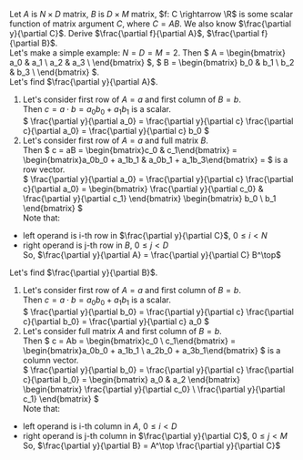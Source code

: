Let $A$ is $N \times D$ matrix, $B$ is $D \times M$ matrix, $f: C \rightarrow \R$ is some scalar function of matrix argument $C$, where $C = AB$. We also know  $\frac{\partial y}{\partial C}$. Derive $\frac{\partial f}{\partial A}$, $\frac{\partial f}{\partial B}$.  
Let's make a simple example: $N = D = M = 2$. Then 
$
A = 
\begin{bmatrix} 
a_0 & a_1 \\
a_2 & a_3 \\
\end{bmatrix}
$,
$
B = 
\begin{bmatrix} 
b_0 & b_1 \\
b_2 & b_3 \\
\end{bmatrix}
$.  
Let's find $\frac{\partial y}{\partial A}$.
1. Let's consider first row of $A = a$ and first column of $B = b$.  
Then $c = a \cdot b = a_0b_0 + a_1b_1$ is a scalar.  
$
\frac{\partial y}{\partial a_0} = 
\frac{\partial y}{\partial c} \frac{\partial c}{\partial a_0} = 
\frac{\partial y}{\partial c} b_0
$
2. Let's consider first row of $A = a$ and full matrix $B$.  
Then $
c = aB = 
\begin{bmatrix}c_0 & c_1\end{bmatrix} =
\begin{bmatrix}a_0b_0 + a_1b_1 & a_0b_1 + a_1b_3\end{bmatrix} = 
$ is a row vector.  
$
\frac{\partial y}{\partial a_0} = 
\frac{\partial y}{\partial c} \frac{\partial c}{\partial a_0} = 
\begin{bmatrix}
\frac{\partial y}{\partial c_0} & \frac{\partial y}{\partial c_1}
\end{bmatrix} 
\begin{bmatrix} 
b_0 \\ b_1
\end{bmatrix}
$  
Note that:
* left operand is i-th row in $\frac{\partial y}{\partial C}$, $0 \le i < N$
* right operand is j-th row in $B$, $0 \le j < D$  
So, $\frac{\partial y}{\partial A} = \frac{\partial y}{\partial C} B^\top$

Let's find $\frac{\partial y}{\partial B}$.
1. Let's consider first row of $A = a$ and first column of $B = b$.  
Then $c = a \cdot b = a_0b_0 + a_1b_1$ is a scalar.  
$
\frac{\partial y}{\partial b_0} = 
\frac{\partial y}{\partial c} \frac{\partial c}{\partial b_0} = 
\frac{\partial y}{\partial c} a_0
$
2. Let's consider full matrix $A$ and first column of $B = b$.  
Then $
c = Ab = 
\begin{bmatrix}c_0 \\ c_1\end{bmatrix} =
\begin{bmatrix}a_0b_0 + a_1b_1 \\ a_2b_0 + a_3b_1\end{bmatrix}
$ is a column vector.  
$
\frac{\partial y}{\partial b_0} = 
\frac{\partial y}{\partial c} \frac{\partial c}{\partial b_0} = 
\begin{bmatrix} 
a_0 & a_2
\end{bmatrix}
\begin{bmatrix}
\frac{\partial y}{\partial c_0} \\ \frac{\partial y}{\partial c_1}
\end{bmatrix} 
$  
Note that:
* left operand is i-th column in $A$, $0 \le i < D$  
* right operand is j-th column in $\frac{\partial y}{\partial C}$, $0 \le j < M$  
So, $\frac{\partial y}{\partial B} = A^\top \frac{\partial y}{\partial C}$